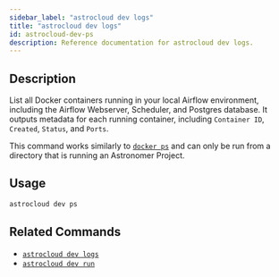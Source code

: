 ```yaml
---
sidebar_label: "astrocloud dev logs"
title: "astrocloud dev logs"
id: astrocloud-dev-ps
description: Reference documentation for astrocloud dev logs.
---
```


## Description

List all Docker containers running in your local Airflow environment, including the Airflow Webserver, Scheduler, and Postgres database. It outputs metadata for each running container, including `Container ID`, `Created`, `Status`, and `Ports`.

This command works similarly to [`docker ps`](https://docs.docker.com/engine/reference/commandline/ps/) and can only be run from a directory that is running an Astronomer Project.

## Usage

```sh
astrocloud dev ps
```

## Related Commands

- [`astrocloud dev logs`](cli-reference/astrocloud-dev-logs.md)
- [`astrocloud dev run`](cli-reference/astrocloud-dev-run.md)
